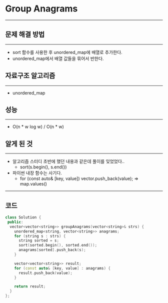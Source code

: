 # Group Anagrams
---
## 문제 해결 방법
---
* sort 함수를 사용한 후 unordered_map에 배열로 추가한다.
* unordered_map에서 배열 값들을 묶어서 반한다.
## 자료구조 알고리즘
---
* unordered_map
## 성능
---
* O(n * w log w) / O(n * w)
## 알게 된 것
---
* 알고리즘 스터디 초반에 했던 내용과 같은데 풀이를 잊었었다..
  * sort(s.begin(), s.end())
* 파이썬 내장 함수는 사기다.
  * for (const auto& [key, value]) vector.push_back(value); => map.values()
---
## 코드
```cpp
class Solution {
 public:
  vector<vector<string>> groupAnagrams(vector<string>& strs) {
    unordered_map<string, vector<string>> anagrams;
    for (string s : strs) {
      string sorted = s;
      sort(sorted.begin(), sorted.end());
      anagrams[sorted].push_back(s);
    }

    vector<vector<string>> result;
    for (const auto& [key, value] : anagrams) {
      result.push_back(value);
    }

    return result;
  }
};
```
